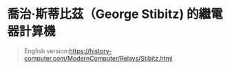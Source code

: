 # 喬治·斯蒂比茲（George Stibitz) 的繼電器計算機
> English version:https://history-computer.com/ModernComputer/Relays/Stibitz.html
